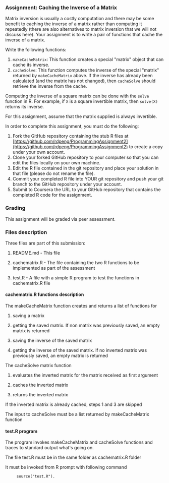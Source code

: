 ### Assignment: Caching the Inverse of a Matrix

Matrix inversion is usually a costly computation and there may be some
benefit to caching the inverse of a matrix rather than computing it
repeatedly (there are also alternatives to matrix inversion that we will
not discuss here). Your assignment is to write a pair of functions that
cache the inverse of a matrix.

Write the following functions:

1.  `makeCacheMatrix`: This function creates a special "matrix" object
    that can cache its inverse.
2.  `cacheSolve`: This function computes the inverse of the special
    "matrix" returned by `makeCacheMatrix` above. If the inverse has
    already been calculated (and the matrix has not changed), then
    `cacheSolve` should retrieve the inverse from the cache.

Computing the inverse of a square matrix can be done with the `solve`
function in R. For example, if `X` is a square invertible matrix, then
`solve(X)` returns its inverse.

For this assignment, assume that the matrix supplied is always
invertible.

In order to complete this assignment, you must do the following:

1.  Fork the GitHub repository containing the stub R files at
    [https://github.com/rdpeng/ProgrammingAssignment2](https://github.com/rdpeng/ProgrammingAssignment2)
    to create a copy under your own account.
2.  Clone your forked GitHub repository to your computer so that you can
    edit the files locally on your own machine.
3.  Edit the R file contained in the git repository and place your
    solution in that file (please do not rename the file).
4.  Commit your completed R file into YOUR git repository and push your
    git branch to the GitHub repository under your account.
5.  Submit to Coursera the URL to your GitHub repository that contains
    the completed R code for the assignment.

### Grading

This assignment will be graded via peer assessment.

### Files description
Three files are part of this submission:
1.  README.md - This file

2.  cachematrix.R - The file containing the two R functions to be implemented as part of the assessment

3.  test.R - A file with a simple R program to test the functions in cachematrix.R file

#### cachematrix.R functions description

The makeCacheMatrix function creates and returns a list of functions for
1.  saving a matrix 

2.  getting the saved matrix. If non matrix was previously saved, an empty matrix is returned

3.  saving the inverse of the saved matrix

4.  getting the inverse of the saved matrix. If no inverted matrix was previously saved, an empty matrix is returned
 
The cacheSolve matrix function
1.  evaluates the inverted matrix for the matrix received as first argument

2.  caches the inverted matrix

3.  returns the inverted matrix

If the inverted matrix is already cached, steps 1 and 3 are skipped

The input to cacheSolve must be a list returned by makeCacheMatrix function

#### test.R program

The program invokes makeCacheMatrix and cacheSolve functions and traces to standard output what's going on.

The file test.R must be in the same folder as cachematrix.R folder  

It must be invoked from R prompt with following command

         source("test.R").    

